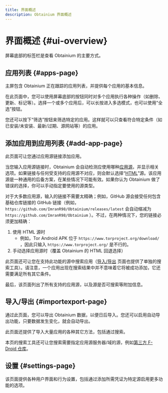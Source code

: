 ```yaml
---
title: 界面概述
description: Obtainium 界面概述
---
```


# 界面概述 {#ui-overview}

屏幕底部的标签栏是查看 Obtainium 的主要方式。

## 应用列表 {#apps-page}

主屏包含 Obtainium 正在跟踪的应用列表，并提供每个应用的基本信息。

在此页面中，您可以使用屏幕底部的按钮同时对多个应用执行各种操作（如删除、更新、标记等）。选择一个或多个应用后，可以长按进入多选模式，也可以使用“全选”按钮。

您还可以按下“筛选”按钮来筛选特定的应用。这样就可以只查看符合特定条件（如已安装/未安装、最新/过期、源网站等）的应用。

## 添加应用到应用列表 {#add-app-page}

此页面可让您通过应用源链接添加应用。

当您输入应用源链接时，Obtainium 会自动检测应使用哪种[应用源](app_tracking.md/#basic)，并显示相关选项。如果链接与任何受支持的应用源不对应，则会默认选择“[HTML](sources.md/#html)”源。该应用源是一种通用的后备方案，在某些情况下可能有效。如果你认为 Obtainium 做了错误的选择，你可以手动指定要使用的源类型。

对于大多数应用源，输入的链接不需要太精确；例如，GitHub 源会接受任何包含基础仓库链接的 GitHub 链接（例如，`https://github.com/ImranR98/Obtainium/releases/latest` 会自动缩减为 `https://github.com/ImranR98/Obtainium` ）。不过，在两种情况下，您的链接必须更加精确：

1. 使用 HTML 源时
      - 例如，Tor Android APK 位于 `https://www.torproject.org/download/` ，因此只输入 `https://www.torproject.org/` 是不行的。
2. 手动选择应用源时（覆盖 Obtainium 的 HTML 回退选择）

此页面还可让您在支持此功能的源中搜索应用（[导入/导出](#importexport-page) 页面也提供了单独的搜索工具）。请注意，一个应用出现在搜索结果中并不意味着它将被成功添加，它还需要满足所有其它条件。

最后，该页面列出了所有支持的应用源，以及源是否可搜索等附加信息。

## 导入/导出 {#importexport-page}

通过此页面，您可以导出 Obtainium 数据，以便日后导入。您还可以启用自动导出功能，只要数据发生变化，就会自动导出。

此页面还提供了导入大量应用的各种其它方法，包括通过搜索。

本页的搜索工具还可让您搜索需要指定应用源服务器/域的源，例如[第三方 F-Droid 仓库](sources.md/#f-droid-third-party-repo)。

## 设置 {#settings-page}

该页面提供各种用户界面和行为设置，包括通过添加所需凭证为特定源启用更多功能的选项。
